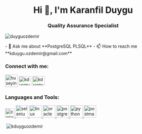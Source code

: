 <h1 align="center">Hi 👋, I'm Karanfil Duygu</h1>
<h3 align="center">Quality Assurance Specialist</h3>
<p align="left"><img src="https://komarev.com/ghpvc/?username=duyguozdemir&label=Profile%20views&color=0e75b6&style=flat" alt="duyguozdemir" /></p>
- 💬 Ask me about **PostgreSQL PLSQL** - 📫 How to reach me **kduygu.ozdemir@gmail.com**

<h3 align="left">Connect with me:</h3>
<p align="left">
  <a href="https://linkedin.com/in/karanfilduyguozdemir" target="blank"
    ><img align="center" src="https://cdn-icons-png.flaticon.com/512/174/174857.png" alt="huseyinsaritas" height="40" width="40"
  /></a>
  <a href="https://www.hackerrank.com/kduygu_ozdemir" target="blank"
    ><img align="center" src="https://cdn.jsdelivr.net/npm/simple-icons@3.0.1/icons/hackerrank.svg" alt="kduygu_ozdemir" height="30" width="40"
  /></a>
  <a href="https://medium.com/@kduygu.ozdemir" target="blank"
  ><img align="center" src="https://user-images.githubusercontent.com/36799589/96227773-3acc6080-0fb2-11eb-837f-f5026d472969.jpg" alt="kduygu.ozdemir" height="30" width="40"
/></a>
</p>
<h3 align="left">Languages and Tools:</h3>
<p align="left">
  <a href="https://cucumber.io/" rel="nofollow"> <img src="https://camo.githubusercontent.com/aed0850f4a3c6a32fb74caddb8de40bb6b76cfb04293f0c26489c9676a741af4/68747470733a2f2f7777772e766563746f726c6f676f2e7a6f6e652f6c6f676f732f637563756d626572696f2f637563756d626572696f2d69636f6e2e737667" alt="cucumber" width="30" height="30" data-canonical-src="https://www.vectorlogo.zone/logos/cucumberio/cucumberio-icon.svg" style="max-width: 100%;"> </a>
<a href="https://www.selenium.dev/" target="_blank">
<img src="https://avatars0.githubusercontent.com/u/983927?v=3&s=400" alt="selenium" width="40" height="40" />
</a>
  <a href="https://www.linux.org/" target="_blank">
    <img src="https://cdn3.iconfinder.com/data/icons/logos-brands-3/24/logo_brand_brands_logos_linux-512.png" alt="linux" width="40" height="40" />
  </a>
  <a href="https://www.oracle.com/" target="_blank">
    <img src="https://cdn4.iconfinder.com/data/icons/flat-brand-logo-2/512/oracle-512.png" alt="oracle" width="40" height="40" />
  </a>
  <a href="https://www.postgresql.org" target="_blank">
    <img src="https://cdn.iconscout.com/icon/free/png-512/postgresql-11-1175122.png" alt="postgresql" width="40" height="40" />
  </a>
  <a href="https://www.python.org" target="_blank">
    <img src="https://cdn3.iconfinder.com/data/icons/logos-and-brands-adobe/512/267_Python-512.png" alt="python" width="40" height="40" />
  </a>
  <a href="https://www.postman.com/" target="_blank">
  <img src="https://user-images.githubusercontent.com/2676579/34940598-17cc20f0-f9be-11e7-8c6d-f0190d502d64.png" alt="postman" width="40" height="40" />
</a>
</p>
<p>&nbsp;<img align="center" src="https://github-readme-stats.vercel.app/api?username=kduyguozdemir&show_icons=true&locale=en" alt="kduyguozdemir" /></p>

